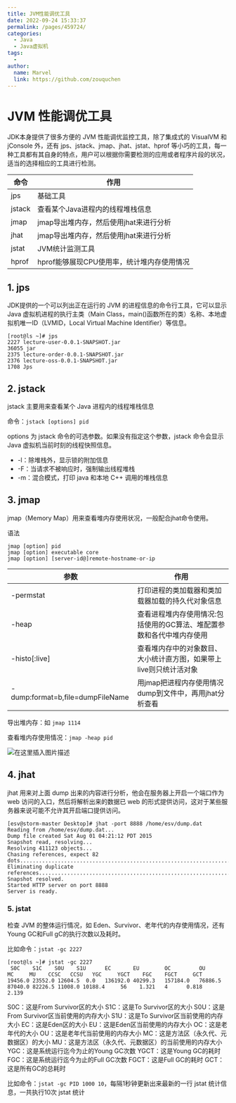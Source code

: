 ```yaml
---
title: JVM性能调优工具
date: 2022-09-24 15:33:37
permalink: /pages/459724/
categories:
  - Java
  - Java虚拟机
tags:
  - 
author: 
  name: Marvel
  link: https://github.com/zouquchen
---
```

#  JVM 性能调优工具

JDK本身提供了很多方便的 JVM 性能调优监控工具，除了集成式的 VisualVM 和 jConsole 外，还有 jps、jstack、jmap、jhat、jstat、hprof 等小巧的工具，每一种工具都有其自身的特点，用户可以根据你需要检测的应用或者程序片段的状况，适当的选择相应的工具进行检测。

| 命令   | 作用                                       |
| ------ | ------------------------------------------ |
| jps    | 基础工具                                   |
| jstack | 查看某个Java进程内的线程堆栈信息           |
| jmap   | jmap导出堆内存，然后使用jhat来进行分析     |
| jhat   | jmap导出堆内存，然后使用jhat来进行分析     |
| jstat  | JVM统计监测工具                            |
| hprof  | hprof能够展现CPU使用率，统计堆内存使用情况 |

## 1. jps

JDK提供的一个可以列出正在运行的 JVM 的进程信息的命令行工具，它可以显示 Java 虚拟机进程的执行主类（Main Class，main()函数所在的类）名称、本地虚拟机唯一ID（LVMID，Local Virtual Machine Identifier）等信息。

```
[root@ls ~]# jps
2227 lecture-user-0.0.1-SNAPSHOT.jar
36055 jar
2375 lecture-order-0.0.1-SNAPSHOT.jar
2376 lecture-oss-0.0.1-SNAPSHOT.jar
1708 Jps
```

## 2. jstack

jstack 主要用来查看某个 Java 进程内的线程堆栈信息

命令：`jstack [options] pid`

options 为 jstack 命令的可选参数。如果没有指定这个参数，jstack 命令会显示 Java 虚拟机当前时刻的线程快照信息。

- -l：除堆栈外，显示锁的附加信息
- -F：当请求不被响应时，强制输出线程堆栈
- -m：混合模式，打印 java 和本地 C++ 调用的堆栈信息

## 3. jmap

jmap（Memory Map）用来查看堆内存使用状况，一般配合jhat命令使用。

语法

```
jmap [option] pid  
jmap [option] executable core  
jmap [option] [server-id@]remote-hostname-or-ip
```

| 参数                             | 作用                                                         |
| -------------------------------- | ------------------------------------------------------------ |
| -permstat                        | 打印进程的类加载器和类加载器加载的持久代对象信息             |
| -heap                            | 查看进程堆内存使用情况:包括使用的GC算法、堆配置参数和各代中堆内存使用 |
| -histo[:live]                    | 查看堆内存中的对象数目、大小统计直方图，如果带上live则只统计活对象 |
| -dump:format=b,file=dumpFileName | 用jmap把进程内存使用情况dump到文件中，再用jhat分析查看       |

导出堆内存：如 `jmap 1114`

查看堆内存使用情况：`jmap -heap pid`

![在这里插入图片描述](https://studynote-images.oss-cn-hangzhou.aliyuncs.com/jmap-heap-pid.png)

## 4. jhat

jhat 用来对上面 dump 出来的内容进行分析，他会在服务器上开启一个端口作为 web 访问的入口，然后将解析出来的数据已 web 的形式提供访问，这对于某些服务器来说可能不允许其开启端口提供访问。

```
[esv@storm-master Desktop]# jhat -port 8888 /home/esv/dump.dat   
Reading from /home/esv/dump.dat...  
Dump file created Sat Aug 01 04:21:12 PDT 2015  
Snapshot read, resolving...  
Resolving 411123 objects...  
Chasing references, expect 82 dots..................................................................................  
Eliminating duplicate references..................................................................................  
Snapshot resolved.  
Started HTTP server on port 8888  
Server is ready. 
```

### 5. jstat

检查 JVM 的整体运行情况，如 Eden、Survivor、老年代的内存使用情况，还有Young GC和Full gC的执行次数以及耗时。

比如命令：`jstat -gc 2227`

```
[root@ls ~]# jstat -gc 2227
 S0C    S1C    S0U    S1U      EC       EU        OC         OU       MC     MU    CCSC   CCSU   YGC     YGCT    FGC    FGCT     GCT   
19456.0 23552.0 12604.5  0.0   136192.0 40299.3   157184.0   76886.5   87040.0 82226.5 11008.0 10188.4     56    1.321   4      0.818    2.139
```

S0C：这是From Survivor区的大小
S1C：这是To Survivor区的大小
S0U：这是From Survivor区当前使用的内存大小
S1U：这是To Survivor区当前使用的内存大小
EC：这是Eden区的大小
EU：这是Eden区当前使用的内存大小
OC：这是老年代的大小
OU：这是老年代当前使用的内存大小
MC：这是方法区（永久代、元数据区）的大小
MU：这是方法区（永久代、元数据区）的当前使用的内存大小
YGC：这是系统运行迄今为止的Young GC次数
YGCT：这是Young GC的耗时
FGC：这是系统运行迄今为止的Full GC次数
FGCT：这是Full GC的耗时
GCT：这是所有GC的总耗时

比如命令：`jstat -gc PID 1000 10`，每隔1秒钟更新出来最新的一行 jstat 统计信息，一共执行10次 jstat 统计